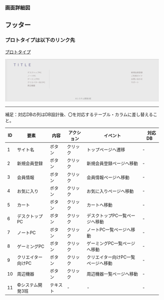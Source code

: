 

### 画面詳細図
## フッター
### プロトタイプは以下のリンク先
[プロトタイプ](https://www.figma.com/file/wcRIGueq4vM1sdFyJs55Xj/%E7%94%BB%E9%9D%A2%E3%83%87%E3%82%B6%E3%82%A4%E3%83%B3?node-id=0%3A1)

<img src = "./img/footer.png" width = "auto">

******

補足：対応DBの列はDB設計後、〇を対応するテーブル・カラムに差し替えること。

| ID | 要素 | 内容 | アクション | イベント |　対応DB |
|----|------|------|------------|---------|--------------|
|1|サイト名|ボタン|クリック|トップページへ遷移|-|
|2|新規会員登録|ボタン|クリック|新規会員登録ページへ移動|-|
|3|会員情報|ボタン|クリック|会員情報ページへ移動|-|
|4|お気に入り|ボタン|クリック|お気に入りページへ移動|-|
|5|カート|ボタン|クリック|カートへ移動|-|
|6|デスクトップPC|ボタン|クリック|デスクトップPC一覧ページへ移動|-|
|7|ノートPC|ボタン|クリック|ノートPC一覧ページへ移動|-|
|8|ゲーミングPC|ボタン|クリック|ゲーミングPC一覧ページへ移動|-|
|9|クリエイター向けPC|ボタン|クリック|クリエイター向けPC一覧ページへ移動|-|
|10|周辺機器|ボタン|クリック|周辺機器一覧ページへ移動|-|
|11|©システム開発3班|テキスト|-|-|-|



